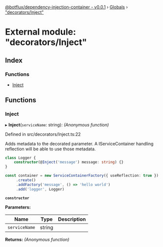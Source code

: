 [@botflux/dependency-injection-container - v0.0.1](../README.md) › [Globals](../globals.md) › ["decorators/Inject"](_decorators_inject_.md)

# External module: "decorators/Inject"

## Index

### Functions

* [Inject](_decorators_inject_.md#inject)

## Functions

###  Inject

▸ **Inject**(`serviceName`: string): *(Anonymous function)*

Defined in src/decorators/Inject.ts:22

Adds metadata to the decorated parameter.
A IServiceContainer handling reflection will be able to use those metadata.

```typescript
class Logger {
    constructor(@Inject('message') message: string) {}
}

const container = new ServiceContainerFactory({ useReflection: true })
     .create()
     .addFactory('message', () => 'hello world')
     .add('logger', Logger)
```

**`constructor`** 

**Parameters:**

Name | Type | Description |
------ | ------ | ------ |
`serviceName` | string |   |

**Returns:** *(Anonymous function)*
